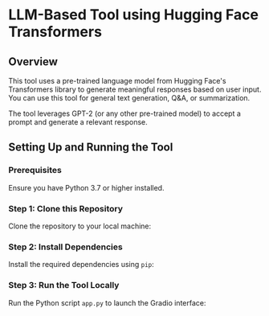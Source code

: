 # LLM-Based Tool using Hugging Face Transformers

## Overview
This tool uses a pre-trained language model from Hugging Face's Transformers library to generate meaningful responses based on user input. You can use this tool for general text generation, Q&A, or summarization.

The tool leverages GPT-2 (or any other pre-trained model) to accept a prompt and generate a relevant response.

## Setting Up and Running the Tool

### Prerequisites
Ensure you have Python 3.7 or higher installed.

### Step 1: Clone this Repository
Clone the repository to your local machine:

### Step 2: Install Dependencies
Install the required dependencies using `pip`:


### Step 3: Run the Tool Locally
Run the Python script `app.py` to launch the Gradio interface:



